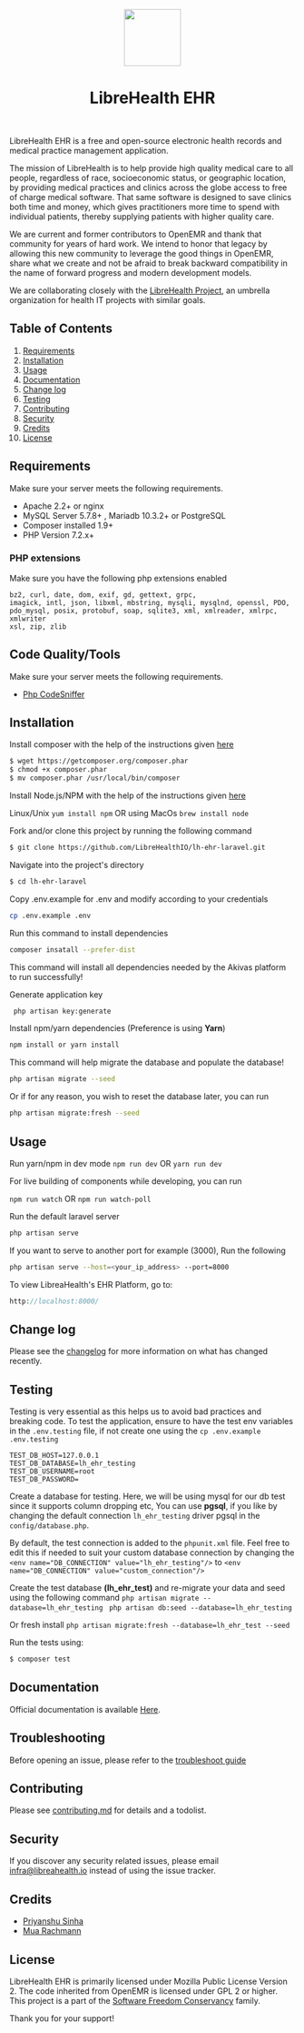 <p align="center">
    <a href="#" target="_blank">
        <img src="https://librehealth.io/img/logo.png" height="100px"/>
    </a>
    <h1 align="center">LibreHealth EHR</h1>
    <br/>
</p>

LibreHealth EHR is a free and open-source electronic health records and medical practice management application.

The mission of LibreHealth is to help provide high quality medical care to all people, regardless of race, socioeconomic status, or geographic location, by providing medical practices and clinics across the globe access to free of charge medical software. That same software is designed to save clinics both time and money, which gives practitioners more time to spend with individual patients, thereby supplying patients with higher quality care.

We are current and former contributors to OpenEMR and thank that community for years of hard work. We intend to honor that legacy by allowing this new community to leverage the good things in OpenEMR, share what we create and not be afraid to break backward compatibility in the name of forward progress and modern development models.

We are collaborating closely with the [LibreHealth Project](http://librehealth.io), an umbrella organization for health IT projects with similar goals.


## Table of Contents

1. [Requirements](#requirements)
3. [Installation](#installation)
4. [Usage](#usage)
5. [Documentation](#documentation)
6. [Change log](#change-log)
7. [Testing](#testing)
8. [Contributing](#contributing)
9. [Security](#security)
10. [Credits](#credits) 
11. [License](#license)


## Requirements
Make sure your server meets the following requirements.

-   Apache 2.2+ or nginx
-   MySQL Server 5.7.8+ , Mariadb 10.3.2+ or PostgreSQL
-   Composer installed 1.9+
-   PHP Version 7.2.x+

### PHP extensions 

Make sure you have the following php extensions enabled 
```
bz2, curl, date, dom, exif, gd, gettext, grpc,
imagick, intl, json, libxml, mbstring, mysqli, mysqlnd, openssl, PDO,
pdo_mysql, posix, protobuf, soap, sqlite3, xml, xmlreader, xmlrpc, xmlwriter
xsl, zip, zlib
```


## Code Quality/Tools
Make sure your server meets the following requirements.

-   [Php CodeSniffer](https://github.com/squizlabs/PHP_CodeSniffer) 


## Installation

Install composer with the help of the instructions given [here](https://getcomposer.org/doc/00-intro.md#installation-linux-unix-macos) 
``` bash  
$ wget https://getcomposer.org/composer.phar
$ chmod +x composer.phar
$ mv composer.phar /usr/local/bin/composer
```  

Install Node.js/NPM with the help of the instructions given [here](https://nodejs.org/en/download/package-manager/)

Linux/Unix `yum install npm` OR using MacOs `brew install node`

Fork and/or clone this project by running the following command
``` bash  
$ git clone https://github.com/LibreHealthIO/lh-ehr-laravel.git 
```

Navigate into the project's directory
``` bash  
$ cd lh-ehr-laravel
```

Copy .env.example for .env and modify according to your credentials
```bash
cp .env.example .env
```

Run this command to install dependencies
```bash
composer insatall --prefer-dist
```
This command will install all dependencies needed by the Akivas platform to run successfully!

Generate application key
```bash
 php artisan key:generate
```

Install npm/yarn dependencies  (Preference is using **Yarn**)
```bash
npm install or yarn install 
```


This command will help migrate the database and populate the database!
```bash
php artisan migrate --seed
```

Or if for any reason, you wish to reset the database later, you can run
```bash
php artisan migrate:fresh --seed
```


## Usage

Run yarn/npm in dev mode
`npm run dev` OR `yarn run dev`
 
For live building of components while developing, you can run

`npm run watch` OR `npm run watch-poll`
 

Run the default laravel server
```bash
php artisan serve
```

If you want to serve to another port for example (3000), Run the following
```bash
php artisan serve --host=<your_ip_address> --port=8000
```

To view LibreaHealth's EHR Platform, go to:
```php
http://localhost:8000/
```

## Change log  
  
Please see the [changelog](changelog.md) for more information on what has changed recently.  
  
## Testing  

Testing is very essential as this helps us to avoid bad practices and breaking code.
To test the application, ensure to have the test env variables in the `.env.testing` file, if not create one using the
`cp .env.example .env.testing`

```
TEST_DB_HOST=127.0.0.1
TEST_DB_DATABASE=lh_ehr_testing
TEST_DB_USERNAME=root
TEST_DB_PASSWORD=
```

Create a database for testing. Here, we will be using mysql for our db test since it supports column dropping etc, 
You can use **pgsql**, if you like by changing the default connection `lh_ehr_testing` driver pgsql in the `config/database.php`.

By default, the test connection is added to the `phpunit.xml` file. Feel free to edit this if needed to suit your custom 
database connection by changing the `<env name="DB_CONNECTION" value="lh_ehr_testing"/>` to 
`<env name="DB_CONNECTION" value="custom_connection"/>`

Create the test database **(lh_ehr_test)** and re-migrate your data and seed using the following command
` php artisan migrate --database=lh_ehr_testing  `
` php artisan db:seed --database=lh_ehr_testing  `
    
Or fresh install `php artisan migrate:fresh --database=lh_ehr_test --seed`

  
Run the tests using:
``` bash  
$ composer test  
```  

## Documentation
Official documentation is available [Here](https://docs.librehealth.io/projects/ehr/index.html).


## Troubleshooting

Before opening an issue, please refer to the [troubleshoot guide](troubleshooting.md)
  
## Contributing  
  
Please see [contributing.md](contributing.md) for details and a todolist.  

## Security  
  
If you discover any security related issues, please email infra@libreahealth.io 
instead of using the issue tracker.  
  
## Credits  
  
- [Priyanshu Sinha](https://github.com/pri2si17-1997)
- [Mua Rachmann](https://github.com/muarachmann)

  
## License  
  
LibreHealth EHR is primarily licensed under Mozilla Public License Version 2. 
The code inherited from OpenEMR is licensed under GPL 2 or higher. This project is a part of the 
[Software Freedom Conservancy](http://sfconservancy.org/) family.

Thank you for your support!
